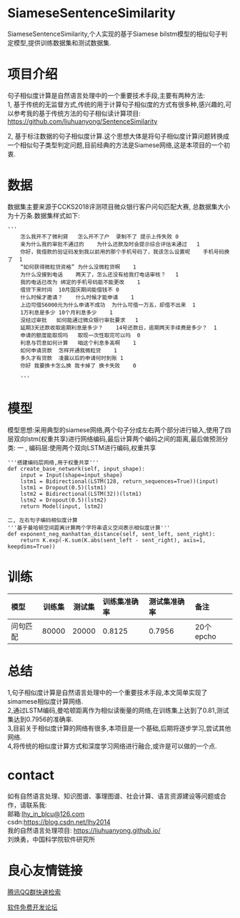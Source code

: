 # SiameseSentenceSimilarity
SiameseSentenceSimilarity,个人实现的基于Siamese bilstm模型的相似句子判定模型,提供训练数据集和测试数据集.  
# 项目介绍
句子相似度计算是自然语言处理中的一个重要技术手段,主要有两种方法:  
1, 基于传统的无监督方式,传统的用于计算句子相似度的方式有很多种,感兴趣的,可以参考我的基于传统方法的句子相似读计算项目:  
https://github.com/liuhuanyong/SentenceSimilarity  

2, 基于标注数据的句子相似度计算.这个思想大体是将句子相似度计算问题转换成一个相似句子类型判定问题,目前经典的方法是Siamese网络,这是本项目的一个初衷.  
# 数据
数据集主要来源于CCKS2018评测项目微众银行客户问句匹配大赛, 总数据集大小为十万条.数据集样式如下:  


	'''
		怎么我开不了微利貸	怎么开不了户  录制不了 提示上传失败	0
		亲为什么我的审批不通过的	为什么还款及时会提示综合评估未通过	1
		你好，我借款的验证码发到我以前用的那个手机号码了，我该怎么设置呢	手机号码换了	1
		“如何获得微粒贷资格”	为什么没微粒贷啊	1
		为什么没接到电话	两天了，怎么还没有给我打电话审核？	1
		我的电话已改为	绑定的手机号码能不能更改	1
		借贷下来时间	10月国庆期间能借钱不	0
		什么时候才邀请？	什么时候才能申请	1
		上边可借56000元为什么申请不成功	为什么可借一万五，却借不出来	1
		1万利息是多少	10个月利息多少	1
		没经过审批	如何能通过微众银行审批要求	1
		延期3天还款收取逾期利息是多少？	14号还款日，逾期两天手续费是多少？	1
		申请的额度能取现吗	取现一次性取完可以吗	0
		利息与罚息如何计算	咱这个利息多高啊	1
		如何申请货款	怎样开通我微粒贷	1
		多久才有贷款	凌晨以后的申请何时到账	1
		你好 我要换卡怎么换 我卡掉了	换卡失败	0

		'''

# 模型
   模型思想:采用典型的siamese网络,两个句子分成左右两个部分进行输入,使用了四层双向lstm(权重共享)进行网络编码,最后计算两个编码之间的距离,最后做预测分类:
    一 ,  编码层:使用两个双向LSTM进行编码,权重共享
    
    
    '''搭建编码层网络,用于权重共享'''
    def create_base_network(self, input_shape):
        input = Input(shape=input_shape)
        lstm1 = Bidirectional(LSTM(128, return_sequences=True))(input)
        lstm1 = Dropout(0.5)(lstm1)
        lstm2 = Bidirectional(LSTM(32))(lstm1)
        lstm2 = Dropout(0.5)(lstm2)
        return Model(input, lstm2)
     
    二, 左右句子编码相似度计算
    '''基于曼哈顿空间距离计算两个字符串语义空间表示相似度计算'''
    def exponent_neg_manhattan_distance(self, sent_left, sent_right):
        return K.exp(-K.sum(K.abs(sent_left - sent_right), axis=1, keepdims=True))


# 训练

| 模型 | 训练集 | 测试集 |训练集准确率 |测试集准确率 |备注|
| :--- | :---: | :---: | :--- |:--- |:--- |
| 问句匹配 | 80000 | 20000| 0.8125|0.7956|20个epcho|


# 总结
1,句子相似度计算是自然语言处理中的一个重要技术手段,本文简单实现了simamese相似度计算网络.  
2,通过LSTM编码,曼哈顿距离作为相似读衡量的网络,在训练集上达到了0.81,测试集达到0.7956的准确率.  
3,目前关于相似度计算的网络有很多,本项目是一个基础,后期将逐步学习,尝试其他网络.  
4,将传统的相似度计算方式和深度学习网络进行融合,或许是可以做的一个点.  

# contact 
如有自然语言处理、知识图谱、事理图谱、社会计算、语言资源建设等问题或合作，请联系我:  
邮箱:lhy_in_blcu@126.com  
csdn:https://blog.csdn.net/lhy2014  
我的自然语言处理项目: https://liuhuanyong.github.io/  
刘焕勇，中国科学院软件研究所  






 # 良心友情链接

[腾讯QQ群快速检索](http://u.720life.cn/s/8cf73f7c)

[软件免费开发论坛](http://u.720life.cn/s/bbb01dc0)